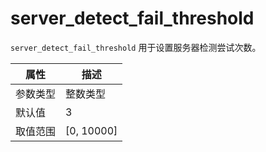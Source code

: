 # server_detect_fail_threshold

`server_detect_fail_threshold` 用于设置服务器检测尝试次数。

|  属性    | 描述     |
|----------|---------|
| 参数类型 |   整数类型      |
| 默认值   | 3     |
| 取值范围 | [0, 10000]  |
